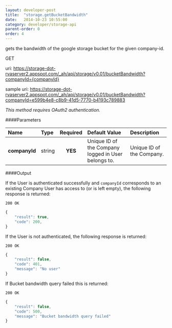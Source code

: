 ```yaml
---
layout: developer-post
title:  "storage.getBucketBandwidth"
date:   2014-10-23 10:55:00
category: developer/storage-api
parent-order: 0
order: 4
---
```


gets the bandwidth of the google storage bucket for the given company-id.

GET

uri: https://storage-dot-rvaserver2.appspot.com/_ah/api/storage/v0.01/bucketBandwidth?companyId={companyId}

sample uri: https://storage-dot-rvaserver2.appspot.com/_ah/api/storage/v0.01/bucketBandwidth?companyId=e599b4e8-c8b9-41d5-7770-b4193c789883

*This method requires OAuth2 authentication.*

####Parameters

| Name    | Type   | Required | Default Value | Description |
|:--------|:-------|:--------:|:--------------|:------------|
| **companyId**  | string |  **YES**  | Unique ID of the Company logged in User belongs to. | Unique ID of the Company. |

####Output

If the User is authenticated successfully and `companyId` corresponds to an existing Company User has access to (or is left empty), the following response is returned:

```200 OK```

```javascript
{
    "result": true,
    "code": 200,
}

```

If the User is not authenticated, the following response is returned:

```200 OK```

```javascript
{
    "result": false,
    "code": 401,
    "message": "No user"
}
```

If Bucket bandwidth query failed this is returned:

```200 OK```

```javascript
{
    "result": false,
    "code": 500,
    "message": "Bucket bandwidth query failed"
}

```